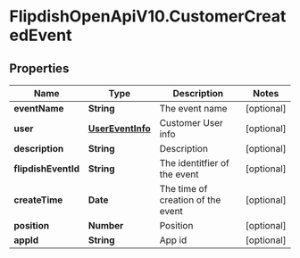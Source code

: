# FlipdishOpenApiV10.CustomerCreatedEvent

## Properties
Name | Type | Description | Notes
------------ | ------------- | ------------- | -------------
**eventName** | **String** | The event name | [optional] 
**user** | [**UserEventInfo**](UserEventInfo.md) | Customer User info | [optional] 
**description** | **String** | Description | [optional] 
**flipdishEventId** | **String** | The identitfier of the event | [optional] 
**createTime** | **Date** | The time of creation of the event | [optional] 
**position** | **Number** | Position | [optional] 
**appId** | **String** | App id | [optional] 


